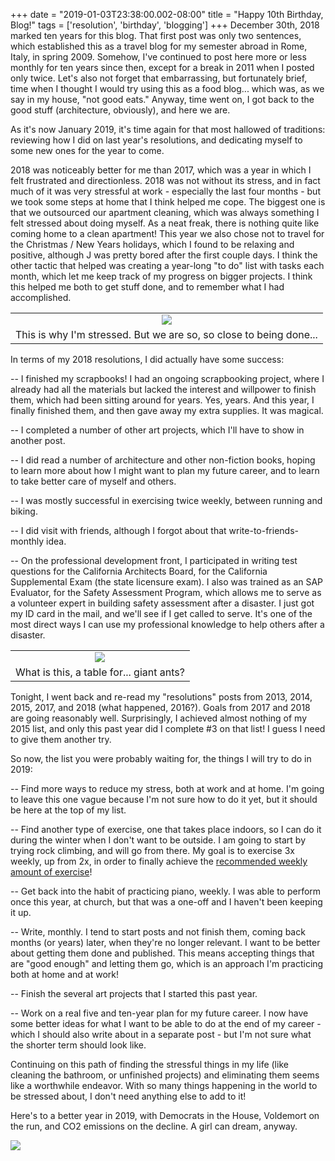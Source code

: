 +++
date = "2019-01-03T23:38:00.002-08:00"
title = "Happy 10th Birthday, Blog!"
tags = ['resolution', 'birthday', 'blogging']
+++
December 30th, 2018 marked ten years for this blog.  That first post was only two sentences, which established this as a travel blog for my semester abroad in Rome, Italy, in spring 2009.  Somehow, I've continued to post here more or less monthly for ten years since then, except for a break in 2011 when I posted only twice.  Let's also not forget that embarrassing, but fortunately brief, time when I thought I would try using this as a food blog... which was, as we say in my house, "not good eats."  Anyway, time went on, I got back to the good stuff (architecture, obviously), and here we are. 

As it's now January 2019, it's time again for that most hallowed of traditions: reviewing how I did on last year's resolutions, and dedicating myself to some new ones for the year to come.

2018 was noticeably better for me than 2017, which was a year in which I felt frustrated and directionless.  2018 was not without its stress, and in fact much of it was very stressful at work - especially the last four months - but we took some steps at home that I think helped me cope.  The biggest one is that we outsourced our apartment cleaning, which was always something I felt stressed about doing myself.  As a neat freak, there is nothing quite like coming home to a clean apartment!  This year we also chose not to travel for the Christmas / New Years holidays, which I found to be relaxing and positive, although J was pretty bored after the first couple days.  I think the other tactic that helped was creating a year-long "to do" list with tasks each month, which let me keep track of my progress on bigger projects.  I think this helped me both to get stuff done, and to remember what I had accomplished.

<table align="center" cellpadding="0" cellspacing="0" class="tr-caption-container" style="margin-left: auto; margin-right: auto; text-align: center;"><tbody><tr><td style="text-align: center;"><img src="https://4.bp.blogspot.com/-0eJbtF6Vsbg/XC8LYAxB4fI/AAAAAAAAYxM/Xv9mgiK0Sc8zJfEK1CyJrCXeJEXvxVeUQCKgBGAs/s1600/IMG_20181228_173949.jpg"/></td></tr><tr><td class="tr-caption" style="text-align: center;">This is why I'm stressed.  But we are so, so close to being done...</td></tr></tbody></table>

In terms of my 2018 resolutions, I did actually have some success:

-- I finished my scrapbooks!  I had an ongoing scrapbooking project, where I already had all the materials but lacked the interest and willpower to finish them, which had been sitting around for years.  Yes, years.  And this year, I finally finished them, and then gave away my extra supplies.  It was magical.

-- I completed a number of other art projects, which I'll have to show in another post.

-- I did read a number of architecture and other non-fiction books, hoping to learn more about how I might want to plan my future career, and to learn to take better care of myself and others.

-- I was mostly successful in exercising twice weekly, between running and biking.

-- I did visit with friends, although I forgot about that write-to-friends-monthly idea.

-- On the professional development front, I participated in writing test questions for the California Architects Board, for the California Supplemental Exam (the state licensure exam).  I also was trained as an SAP Evaluator, for the Safety Assessment Program, which allows me to serve as a volunteer expert in building safety assessment after a disaster.  I just got my ID card in the mail, and we'll see if I get called to serve.  It's one of the most direct ways I can use my professional knowledge to help others after a disaster.

<table align="center" cellpadding="0" cellspacing="0" class="tr-caption-container" style="margin-left: auto; margin-right: auto; text-align: center;"><tbody><tr><td style="text-align: center;"><img src="https://2.bp.blogspot.com/-CGkIXKjPAIs/XC8KNeqof1I/AAAAAAAAYws/sC4yCnBYh38GWwkuRbdWarQiaqtu8T5jgCKgBGAs/s1600/IMG_20181207_133611.jpg"/></td></tr><tr><td class="tr-caption" style="text-align: center;">What is this, a table for... giant ants?</td></tr></tbody></table>

Tonight, I went back and re-read my "resolutions" posts from 2013, 2014, 2015, 2017, and 2018 (what happened, 2016?).  Goals from 2017 and 2018 are going reasonably well.  Surprisingly, I achieved almost nothing of my 2015 list, and only this past year did I complete #3 on that list!  I guess I need to give them another try.

So now, the list you were probably waiting for, the things I will try to do in 2019:

-- Find more ways to reduce my stress, both at work and at home.  I'm going to leave this one vague because I'm not sure how to do it yet, but it should be here at the top of my list.

-- Find another type of exercise, one that takes place indoors, so I can do it during the winter when I don't want to be outside.  I am going to start by trying rock climbing, and will go from there.  My goal is to exercise 3x weekly, up from 2x, in order to finally achieve the [recommended weekly amount of exercise](https://www.mayoclinic.org/healthy-lifestyle/fitness/expert-answers/exercise/faq-20057916)!

-- Get back into the habit of practicing piano, weekly.  I was able to perform once this year, at church, but that was a one-off and I haven't been keeping it up.

-- Write, monthly.  I tend to start posts and not finish them, coming back months (or years) later, when they're no longer relevant.  I want to be better about getting them done and published.  This means accepting things that are "good enough" and letting them go, which is an approach I'm practicing both at home and at work!

-- Finish the several art projects that I started this past year.

-- Work on a real five and ten-year plan for my future career.  I now have some better ideas for what I want to be able to do at the end of my career - which I should also write about in a separate post - but I'm not sure what the shorter term should look like.

Continuing on this path of finding the stressful things in my life (like cleaning the bathroom, or unfinished projects) and eliminating them seems like a worthwhile endeavor.  With so many things happening in the world to be stressed about, I don't need anything else to add to it!

Here's to a better year in 2019, with Democrats in the House, Voldemort on the run, and CO2 emissions on the decline.  A girl can dream, anyway.

<img src="https://1.bp.blogspot.com/-xpPRpYhJqS4/XC8LB9iJMTI/AAAAAAAAYxA/W4r5ndCV_1AsNIv5LQ2kk4wuBhwEp4coACKgBGAs/s1600/IMG_20181022_155144.jpg"/>
